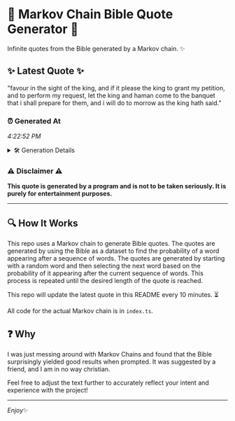 # 📖 Markov Chain Bible Quote Generator 📖

Infinite quotes from the Bible generated by a Markov chain. ✨

## ✨ Latest Quote ✨
"favour in the sight of the king, and if it please the king to grant my petition, and to perform my request, let the king and haman come to the banquet that i shall prepare for them, and i will do to morrow as the king hath said."

### ⏰ Generated At
*4:22:52 PM*

<details>
    <summary>🛠️ Generation Details</summary>
    <p>
        <strong>🌱 Seed:</strong> favour<br>
        <strong>🔄 Iterations:</strong> 47<br>
        <strong>📜 Context History:</strong><br>[ favour ]: in<br>[ favour, in ]: the<br>[ favour, in, the ]: sight<br>[ favour, in, the, sight ]: of<br>[ favour, in, the, sight, of ]: the<br>[ favour, in, the, sight, of, the ]: king,<br>[ in, the, sight, of, the, king, ]: and<br>[ the, sight, of, the, king,, and ]: if<br>[ sight, of, the, king,, and, if ]: it<br>[ of, the, king,, and, if, it ]: please<br>[ the, king,, and, if, it, please ]: the<br>[ king,, and, if, it, please, the ]: king<br>[ and, if, it, please, the, king ]: to<br>[ if, it, please, the, king, to ]: grant<br>[ it, please, the, king, to, grant ]: my<br>[ please, the, king, to, grant, my ]: petition,<br>[ the, king, to, grant, my, petition, ]: and<br>[ king, to, grant, my, petition,, and ]: to<br>[ to, grant, my, petition,, and, to ]: perform<br>[ grant, my, petition,, and, to, perform ]: my<br>[ my, petition,, and, to, perform, my ]: request,<br>[ petition,, and, to, perform, my, request, ]: let<br>[ and, to, perform, my, request,, let ]: the<br>[ to, perform, my, request,, let, the ]: king<br>[ perform, my, request,, let, the, king ]: and<br>[ my, request,, let, the, king, and ]: haman<br>[ request,, let, the, king, and, haman ]: come<br>[ let, the, king, and, haman, come ]: to<br>[ the, king, and, haman, come, to ]: the<br>[ king, and, haman, come, to, the ]: banquet<br>[ and, haman, come, to, the, banquet ]: that<br>[ haman, come, to, the, banquet, that ]: i<br>[ come, to, the, banquet, that, i ]: shall<br>[ to, the, banquet, that, i, shall ]: prepare<br>[ the, banquet, that, i, shall, prepare ]: for<br>[ banquet, that, i, shall, prepare, for ]: them,<br>[ that, i, shall, prepare, for, them, ]: and<br>[ i, shall, prepare, for, them,, and ]: i<br>[ shall, prepare, for, them,, and, i ]: will<br>[ prepare, for, them,, and, i, will ]: do<br>[ for, them,, and, i, will, do ]: to<br>[ them,, and, i, will, do, to ]: morrow<br>[ and, i, will, do, to, morrow ]: as<br>[ i, will, do, to, morrow, as ]: the<br>[ will, do, to, morrow, as, the ]: king<br>[ do, to, morrow, as, the, king ]: hath<br>[ to, morrow, as, the, king, hath ]: said.<br>
    </p>
</details>

### ⚠️ Disclaimer ⚠️
**This quote is generated by a program and is not to be taken seriously. It is purely for entertainment purposes.**

---

## 🔍 How It Works

This repo uses a Markov chain to generate Bible quotes. The quotes are generated by using the Bible as a dataset to find the probability of a word appearing after a sequence of words. The quotes are generated by starting with a random word and then selecting the next word based on the probability of it appearing after the current sequence of words. This process is repeated until the desired length of the quote is reached.

This repo will update the latest quote in this README every 10 minutes. ⏳

All code for the actual Markov chain is in `index.ts`.

## ❓ Why

I was just messing around with Markov Chains and found that the Bible surprisingly yielded good results when prompted. 
It was suggested by a friend, and I am in no way christian.

Feel free to adjust the text further to accurately reflect your intent and experience with the project!

---

*Enjoy*✨
